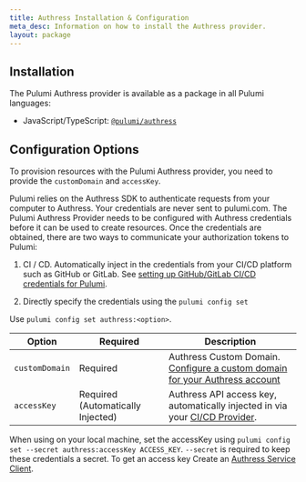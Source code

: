 ```yaml
---
title: Authress Installation & Configuration
meta_desc: Information on how to install the Authress provider.
layout: package
---
```


## Installation

The Pulumi Authress provider is available as a package in all Pulumi languages:

* JavaScript/TypeScript: [`@pulumi/authress`](https://www.npmjs.com/package/@pulumi/authress)

## Configuration Options

To provision resources with the Pulumi Authress provider, you need to provide the `customDomain` and `accessKey`. 

Pulumi relies on the Authress SDK to authenticate requests from your computer to Authress. Your credentials are never sent to pulumi.com. The Pulumi Authress Provider needs to be configured with Authress credentials before it can be used to create resources. Once the credentials are obtained, there are two ways to communicate your authorization tokens to Pulumi:

1. CI / CD. Automatically inject in the credentials from your CI/CD platform such as GitHub or GitLab. See [setting up GitHub/GitLab CI/CD credentials for Pulumi](https://authress.io/knowledge-base/docs/category/cicd).

2. Directly specify the credentials using the `pulumi config set`


Use `pulumi config set authress:<option>`.

| Option    | Required | Description                                                       |
|-----------|-------------------|-------------------------------------------------------------------|
| `customDomain`     | Required          | Authress Custom Domain. [Configure a custom domain for your Authress account](https://authress.io/app/#/settings?focus=domain)         |
| `accessKey`        | Required (Automatically Injected)          | Authress API access key, automatically injected in via your [CI/CD Provider](https://authress.io/knowledge-base/docs/category/cicd).|

When using on your local machine, set the accessKey using `pulumi config set --secret authress:accessKey ACCESS_KEY`. `--secret` is required to keep these credentials a secret. To get an access key Create an [Authress Service Client](https://authress.io/app/#/settings?focus=clients).
